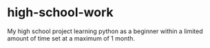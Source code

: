 # high-school-work
My high school project learning python as a beginner within a limited amount of time set at a maximum of 1 month.
